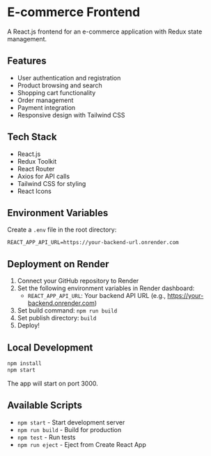 # E-commerce Frontend

A React.js frontend for an e-commerce application with Redux state management.

## Features

- User authentication and registration
- Product browsing and search
- Shopping cart functionality
- Order management
- Payment integration
- Responsive design with Tailwind CSS

## Tech Stack

- React.js
- Redux Toolkit
- React Router
- Axios for API calls
- Tailwind CSS for styling
- React Icons

## Environment Variables

Create a `.env` file in the root directory:

```
REACT_APP_API_URL=https://your-backend-url.onrender.com
```

## Deployment on Render

1. Connect your GitHub repository to Render
2. Set the following environment variables in Render dashboard:
   - `REACT_APP_API_URL`: Your backend API URL (e.g., https://your-backend.onrender.com)
3. Set build command: `npm run build`
4. Set publish directory: `build`
5. Deploy!

## Local Development

```bash
npm install
npm start
```

The app will start on port 3000.

## Available Scripts

- `npm start` - Start development server
- `npm run build` - Build for production
- `npm test` - Run tests
- `npm run eject` - Eject from Create React App

